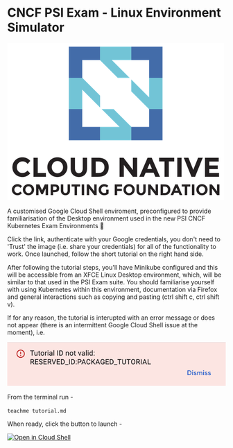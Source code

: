# CNCF PSI Exam - Linux Environment Simulator

![CNCF](https://raw.githubusercontent.com/spurin/cncf-psi-k8s-linux-simulator/main/cncf.png)

A customised Google Cloud Shell enviroment, preconfigured to provide familiarisation of the Desktop environment used in the new PSI CNCF Kubernetes Exam Environments 🚀

Click the link, authenticate with your Google credentials, you don't need to 'Trust' the image (i.e. share your credentials) for all of the functionality to work.  Once launched, follow the short tutorial on the right hand side.

After following the tutorial steps, you'll have Minikube configured and this will be accessible from an XFCE Linux Desktop environment, which, will be similar to that used in the PSI Exam suite.  You should familiarise yourself with using Kubernetes within this environment, documentation via Firefox and general interactions such as copying and pasting (ctrl shift c, ctrl shift v).

If for any reason, the tutorial is interupted with an error message or does not appear (there is an intermittent Google Cloud Shell issue at the moment), i.e. 

![Warning](https://raw.githubusercontent.com/spurin/cncf-psi-k8s-linux-simulator/main/warning.png)

From the terminal run -

```teachme tutorial.md```

When ready, click the button to launch -

[![Open in Cloud Shell](https://gstatic.com/cloudssh/images/open-btn.svg)](https://ssh.cloud.google.com/cloudshell/editor?cloudshell_image=gcr.io/cloudshell-images/cloudshell&cloudshell_git_repo=https://github.com/EngMohamedElEmam/k8s-linux-simulator.git&cloudshell_tutorial=tutorial.md&shellonly=true)
